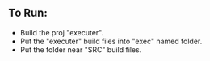 ## To Run:
- Build the proj "executer".
- Put the "executer" build files into "exec" named folder.
- Put the folder near "SRC" build files.